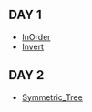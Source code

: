 ## DAY 1
- [InOrder](https://swexpertacademy.com/main/code/problem/problemDetail.do?contestProbId=AV140YnqAIECFAYD)
- [Invert](https://leetcode.com/problems/invert-binary-tree/)

## DAY 2
- [Symmetric_Tree](https://leetcode.com/problems/symmetric-tree/)
